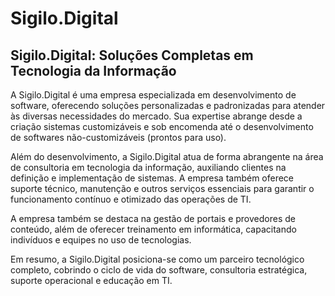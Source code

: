 # Sigilo.Digital

## Sigilo.Digital: Soluções Completas em Tecnologia da Informação
A Sigilo.Digital é uma empresa especializada em desenvolvimento de software, oferecendo soluções personalizadas e padronizadas
para atender às diversas necessidades do mercado. Sua expertise abrange desde a criação sistemas customizáveis e sob encomenda 
até o desenvolvimento de softwares não-customizáveis (prontos para uso).

Além do desenvolvimento, a Sigilo.Digital atua de forma abrangente na área de consultoria em tecnologia da informação, auxiliando 
clientes na definição e implementação de sistemas. A empresa também oferece suporte técnico, manutenção e outros serviços essenciais 
para garantir o funcionamento contínuo e otimizado das operações de TI.
<!--
Complementando seu portfólio, a Sigilo.Digital gerencia o tratamento de dados, atua como provedora de serviços de aplicação e oferece hospedagem na internet. 
-->
A empresa também se destaca na gestão de portais e provedores de conteúdo, além de oferecer treinamento em informática, capacitando indivíduos e equipes no uso de tecnologias.

Em resumo, a Sigilo.Digital posiciona-se como um parceiro tecnológico completo, cobrindo o ciclo de vida do software, consultoria estratégica, suporte operacional e educação em TI.
